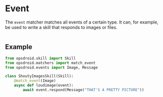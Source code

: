 # Event

The `event` matcher matches all events of a certain type. It can, for example, be used to write a skill that responds to images or files.

```{autofunction} opsdroid.matchers.match_event
```

## Example

```python
from opsdroid.skill import Skill
from opsdroid.matchers import match_event
from opsdroid.events import Image, Message

class ShoutyImagesSkill(Skill):
    @match_event(Image)
    async def loudimage(event):
        await event.respond(Message("THAT'S A PRETTY PICTURE"))
```
